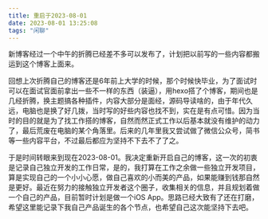 ```yaml
---
title: 重启于2023-08-01
date: 2023-08-01 13:25:08
tags: "闲聊"
---
```


新博客经过一个中午的折腾已经差不多可以发布了，计划把以前写的一些内容都搬运到这个博客上面来。

回想上次折腾自己的博客还是6年前上大学的时候，那个时候快毕业，为了面试时可以在面试官面前拿出一些不一样的东西（装逼），用hexo搭了个博客，期间也是几经折腾，换主题搞各种插件，内容大部分是面经，源码导读啥的，由于年代久远，电脑也是换了好几拨，当时写的好些内容也找不到，实在是有点可惜。因为当时的目的就是为了找工作搭的博客，自然而然正式工作以后基本就没有维护的动力了，最后荒废在电脑的某个角落里。后来的几年里我又尝试做了微信公众号，简书等一些内容平台，不过最后都应为坚持不下去不了了之。 

于是时间转眼来到现在2023-08-01。我决定重新开启自己的博客，这一次的初衷是记录自己独立开发的工作日常，是的，我打算在工作之余做一些独立开发项目，算是实现自己的一个小小心愿，做自己喜欢的小而美的产品，如果能赚到钱那自然是更好。最近在努力的接触独立开发者这个圈子，收集相关的信息，并且规划着做一个自己的产品，目前暂时计划是做一个iOS App。思路已经大致有了还在打磨，希望这里能记录下我自己产品诞生的各个节点，也希望自己这次能坚持下去吧。
